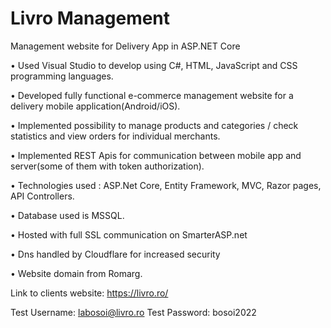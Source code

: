 # Livro Management
Management website for Delivery App in ASP.NET Core

•	Used Visual Studio to develop using C#, HTML, JavaScript and CSS programming languages.

•	Developed fully functional e-commerce management website for a delivery mobile application(Android/iOS).

•	Implemented possibility to manage products and categories / check statistics and view orders for individual merchants.

•	Implemented REST Apis for communication between mobile app and server(some of them with token authorization).

•	Technologies used : ASP.Net Core, Entity Framework, MVC, Razor pages, API Controllers.

•	Database used is MSSQL.

•	Hosted with full SSL communication on SmarterASP.net

•	Dns handled by Cloudflare for increased security

•	Website domain from Romarg.

Link to clients website: https://livro.ro/

Test Username: labosoi@livro.ro
Test Password: bosoi2022


